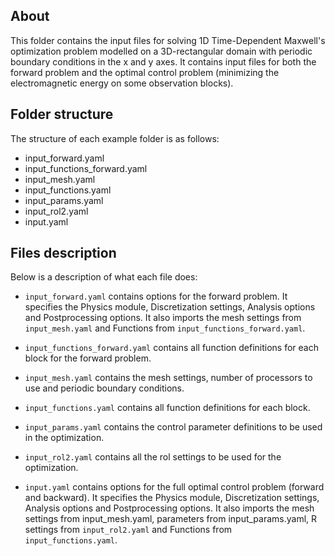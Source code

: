 ## About
This folder contains the input files for solving 1D Time-Dependent Maxwell's optimization problem modelled on a 3D-rectangular domain with periodic boundary conditions in the x and y axes. It contains input files for both the forward problem and the optimal control problem (minimizing the electromagnetic energy on some observation blocks).

## Folder structure
The structure of each example folder is as follows:

- input_forward.yaml
- input_functions_forward.yaml
- input_mesh.yaml
- input_functions.yaml
- input_params.yaml
- input_rol2.yaml
- input.yaml

## Files description
Below is a description of what each file does:

- `input_forward.yaml` contains options for the forward problem. It specifies the Physics module, Discretization settings, Analysis options and Postprocessing options. It also imports the mesh settings from `input_mesh.yaml` and Functions from `input_functions_forward.yaml`.

- `input_functions_forward.yaml` contains all function definitions for each block for the forward problem.

- `input_mesh.yaml` contains the mesh settings, number of processors to use and periodic boundary conditions.

- `input_functions.yaml` contains all function definitions for each block.

- `input_params.yaml` contains the control parameter definitions to be used in the optimization.

- `input_rol2.yaml` contains all the rol settings to be used for the optimization.

- `input.yaml` contains options for the full optimal control problem (forward and backward). It specifies the Physics module, Discretization settings, Analysis options and Postprocessing options. It also imports the mesh settings from input_mesh.yaml, parameters from input_params.yaml, R settings from `input_rol2.yaml` and Functions from `input_functions.yaml`.